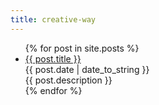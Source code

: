 ```yaml
---
title: creative-way
---
```


<ul>
  {% for post in site.posts %}
    <li>
      <a href="{{ post.url }}">{{ post.title }}</a>
      <div class="date">{{ post.date | date_to_string }}</div>
      <div class="description">{{ post.description }}</div>
    </li>
  {% endfor %}
</ul>